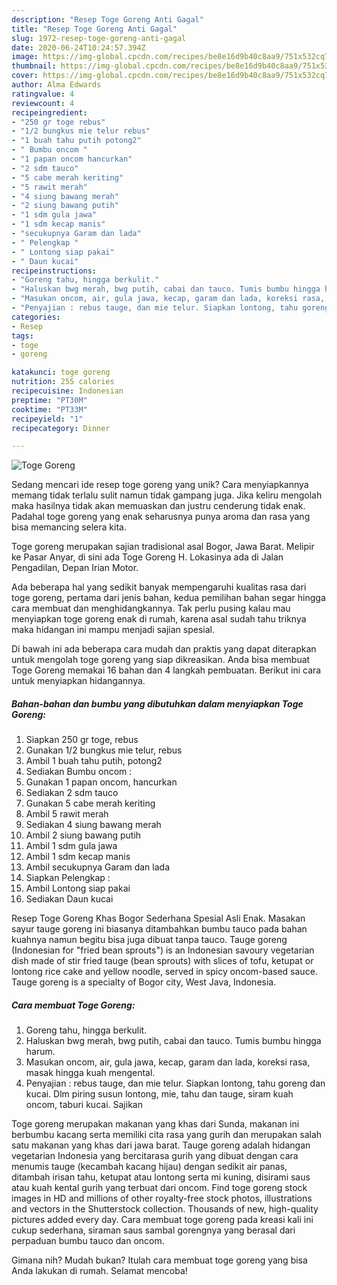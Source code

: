 ```yaml
---
description: "Resep Toge Goreng Anti Gagal"
title: "Resep Toge Goreng Anti Gagal"
slug: 1972-resep-toge-goreng-anti-gagal
date: 2020-06-24T10:24:57.394Z
image: https://img-global.cpcdn.com/recipes/be8e16d9b40c8aa9/751x532cq70/toge-goreng-foto-resep-utama.jpg
thumbnail: https://img-global.cpcdn.com/recipes/be8e16d9b40c8aa9/751x532cq70/toge-goreng-foto-resep-utama.jpg
cover: https://img-global.cpcdn.com/recipes/be8e16d9b40c8aa9/751x532cq70/toge-goreng-foto-resep-utama.jpg
author: Alma Edwards
ratingvalue: 4
reviewcount: 4
recipeingredient:
- "250 gr toge rebus"
- "1/2 bungkus mie telur rebus"
- "1 buah tahu putih potong2"
- " Bumbu oncom "
- "1 papan oncom hancurkan"
- "2 sdm tauco"
- "5 cabe merah keriting"
- "5 rawit merah"
- "4 siung bawang merah"
- "2 siung bawang putih"
- "1 sdm gula jawa"
- "1 sdm kecap manis"
- "secukupnya Garam dan lada"
- " Pelengkap "
- " Lontong siap pakai"
- " Daun kucai"
recipeinstructions:
- "Goreng tahu, hingga berkulit."
- "Haluskan bwg merah, bwg putih, cabai dan tauco. Tumis bumbu hingga harum."
- "Masukan oncom, air, gula jawa, kecap, garam dan lada, koreksi rasa, masak hingga kuah mengental."
- "Penyajian : rebus tauge, dan mie telur. Siapkan lontong, tahu goreng dan kucai. Dlm piring susun lontong, mie, tahu dan tauge, siram kuah oncom, taburi kucai. Sajikan"
categories:
- Resep
tags:
- toge
- goreng

katakunci: toge goreng 
nutrition: 255 calories
recipecuisine: Indonesian
preptime: "PT30M"
cooktime: "PT33M"
recipeyield: "1"
recipecategory: Dinner

---
```



![Toge Goreng](https://img-global.cpcdn.com/recipes/be8e16d9b40c8aa9/751x532cq70/toge-goreng-foto-resep-utama.jpg)

Sedang mencari ide resep toge goreng yang unik? Cara menyiapkannya memang tidak terlalu sulit namun tidak gampang juga. Jika keliru mengolah maka hasilnya tidak akan memuaskan dan justru cenderung tidak enak. Padahal toge goreng yang enak seharusnya punya aroma dan rasa yang bisa memancing selera kita.

Toge goreng merupakan sajian tradisional asal Bogor, Jawa Barat. Melipir ke Pasar Anyar, di sini ada Toge Goreng H. Lokasinya ada di Jalan Pengadilan, Depan Irian Motor.

Ada beberapa hal yang sedikit banyak mempengaruhi kualitas rasa dari toge goreng, pertama dari jenis bahan, kedua pemilihan bahan segar hingga cara membuat dan menghidangkannya. Tak perlu pusing kalau mau menyiapkan toge goreng enak di rumah, karena asal sudah tahu triknya maka hidangan ini mampu menjadi sajian spesial.


Di bawah ini ada beberapa cara mudah dan praktis yang dapat diterapkan untuk mengolah toge goreng yang siap dikreasikan. Anda bisa membuat Toge Goreng memakai 16 bahan dan 4 langkah pembuatan. Berikut ini cara untuk menyiapkan hidangannya.

<!--inarticleads1-->

##### Bahan-bahan dan bumbu yang dibutuhkan dalam menyiapkan Toge Goreng:

1. Siapkan 250 gr toge, rebus
1. Gunakan 1/2 bungkus mie telur, rebus
1. Ambil 1 buah tahu putih, potong2
1. Sediakan  Bumbu oncom :
1. Gunakan 1 papan oncom, hancurkan
1. Sediakan 2 sdm tauco
1. Gunakan 5 cabe merah keriting
1. Ambil 5 rawit merah
1. Sediakan 4 siung bawang merah
1. Ambil 2 siung bawang putih
1. Ambil 1 sdm gula jawa
1. Ambil 1 sdm kecap manis
1. Ambil secukupnya Garam dan lada
1. Siapkan  Pelengkap :
1. Ambil  Lontong siap pakai
1. Sediakan  Daun kucai


Resep Toge Goreng Khas Bogor Sederhana Spesial Asli Enak. Masakan sayur tauge goreng ini biasanya ditambahkan bumbu tauco pada bahan kuahnya namun begitu bisa juga dibuat tanpa tauco. Tauge goreng (Indonesian for &#34;fried bean sprouts&#34;) is an Indonesian savoury vegetarian dish made of stir fried tauge (bean sprouts) with slices of tofu, ketupat or lontong rice cake and yellow noodle, served in spicy oncom-based sauce. Tauge goreng is a specialty of Bogor city, West Java, Indonesia. 

<!--inarticleads2-->

##### Cara membuat Toge Goreng:

1. Goreng tahu, hingga berkulit.
1. Haluskan bwg merah, bwg putih, cabai dan tauco. Tumis bumbu hingga harum.
1. Masukan oncom, air, gula jawa, kecap, garam dan lada, koreksi rasa, masak hingga kuah mengental.
1. Penyajian : rebus tauge, dan mie telur. Siapkan lontong, tahu goreng dan kucai. Dlm piring susun lontong, mie, tahu dan tauge, siram kuah oncom, taburi kucai. Sajikan


Toge goreng merupakan makanan yang khas dari Sunda, makanan ini berbumbu kacang serta memiliki cita rasa yang gurih dan merupakan salah satu makanan yang khas dari jawa barat. Tauge goreng adalah hidangan vegetarian Indonesia yang bercitarasa gurih yang dibuat dengan cara menumis tauge (kecambah kacang hijau) dengan sedikit air panas, ditambah irisan tahu, ketupat atau lontong serta mi kuning, disirami saus atau kuah kental gurih yang terbuat dari oncom. Find toge goreng stock images in HD and millions of other royalty-free stock photos, illustrations and vectors in the Shutterstock collection. Thousands of new, high-quality pictures added every day. Cara membuat toge goreng pada kreasi kali ini cukup sederhana, siraman saus sambal gorengnya yang berasal dari perpaduan bumbu tauco dan oncom. 

Gimana nih? Mudah bukan? Itulah cara membuat toge goreng yang bisa Anda lakukan di rumah. Selamat mencoba!
